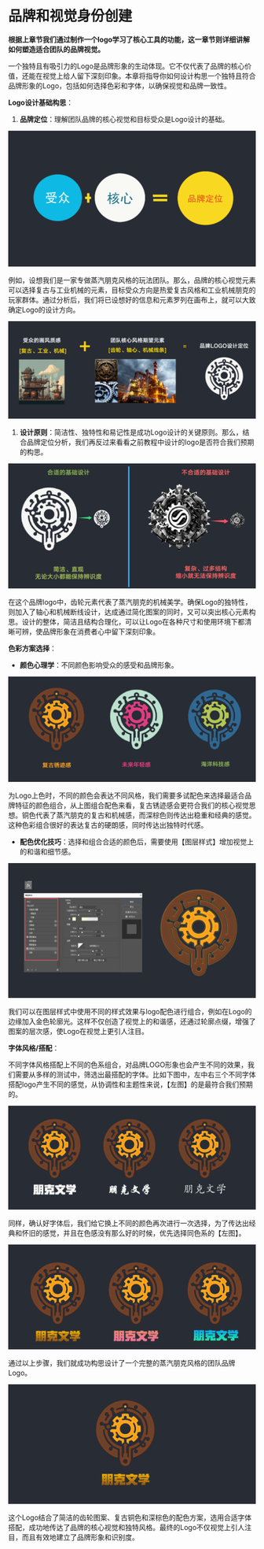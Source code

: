 # 品牌和视觉身份创建

**根据上章节我们通过制作一个logo学习了核心工具的功能，这一章节则详细讲解如何塑造适合团队的品牌视觉。**

一个独特且有吸引力的Logo是品牌形象的生动体现。它不仅代表了品牌的核心价值，还能在视觉上给人留下深刻印象。本章将指导你如何设计构思一个独特且符合品牌形象的Logo，包括如何选择色彩和字体，以确保视觉和品牌一致性。

**Logo设计基础构思**：

1.  **品牌定位**：理解团队品牌的核心视觉和目标受众是Logo设计的基础。

![](./media/5c92f2f2416d184030c54e1e706f6e27.png)

例如，设想我们是一家专做蒸汽朋克风格的玩法团队。那么，品牌的核心视觉元素可以选择复古与工业机械的元素，目标受众方向是热爱复古风格和工业机械朋克的玩家群体。通过分析后，我们将已设想好的信息和元素罗列在画布上，就可以大致确定Logo的设计方向。

![](./media/9f46d118eec9d888246d3b1c5189678d.png)

1.  **设计原则**：简洁性、独特性和易记性是成功Logo设计的关键原则。那么，结合品牌定位分析，我们再反过来看看之前教程中设计的logo是否符合我们预期的构思。

![](./media/f14ad76e08c64d38907b4cdf97293792.png)

在这个品牌logo中，齿轮元素代表了蒸汽朋克的机械美学。确保Logo的独特性，则加入了轴心和机械断线设计，达成通过简化图案的同时，又可以突出核心元素构思。设计的整体，简洁且结构合理化，可以让Logo在各种尺寸和使用环境下都清晰可辨，使品牌形象在消费者心中留下深刻印象。

**色彩方案选择**：

-   **颜色心理学**：不同颜色影响受众的感受和品牌形象。

![](./media/893b2750ec31bb703d2630ba96902648.png)

为Logo上色时，不同的颜色会表达不同风格，我们需要多试配色来选择最适合品牌特征的颜色组合，从上图组合配色来看，复古锈迹感会更符合我们的核心视觉思想。铜色代表了蒸汽朋克的复古和机械感，而深棕色则传达出稳重和经典的感觉。这种色彩组合很好的表达复古的硬朗感，同时传达出独特时代感。

-   **配色优化技巧**：选择和组合合适的颜色后，需要使用【图层样式】增加视觉上的和谐和细节感。

![](./media/584a6310bd1ed44b1c32477a21570467.png)

我们可以在图层样式中使用不同的样式效果与logo配色进行组合，例如在Logo的边缘加入金色轮廓光。这样不仅创造了视觉上的和谐感，还通过轮廓点缀，增强了图案的层次感，使Logo在视觉上更引人注目。

**字体风格/搭配**：

不同字体风格搭配上不同的色系组合，对品牌LOGO形象也会产生不同的效果，我们需要从多样的测试中，筛选出最搭配的字体。比如下图中，左中右三个不同字体搭配logo产生不同的感觉，从协调性和主题性来说，【左图】的是最符合我们预期的。

![](./media/4348b01bfb84a848dae74005ba54b6c3.png)

同样，确认好字体后，我们给它换上不同的颜色再次进行一次选择，为了传达出经典和怀旧的感觉，并且在色感没有那么好的时候，优先选择同色系的【左图】。

![](./media/f2015514178125fb67a1f2fcc0aea31e.png)

通过以上步骤，我们就成功构思设计了一个完整的蒸汽朋克风格的团队品牌Logo。

![](./media/31e9859492c2e25fb37d69087770dbcb.png)

这个Logo结合了简洁的齿轮图案、复古铜色和深棕色的配色方案，选用合适字体搭配，成功地传达了品牌的核心视觉和独特风格。最终的Logo不仅视觉上引人注目，而且有效地建立了品牌形象和识别度。
